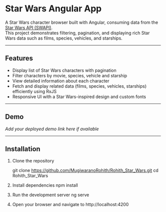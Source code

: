# Star Wars Angular App

A Star Wars character browser built with Angular, consuming data from the [Star Wars API (SWAPI)](https://swapi.info/api/).  
This project demonstrates filtering, pagination, and displaying rich Star Wars data such as films, species, vehicles, and starships.

---

## Features

- Display list of Star Wars characters with pagination
- Filter characters by movie, species, vehicle and starship
- View detailed information about each character
- Fetch and display related data (films, species, vehicles, starships) efficiently using RxJS
- Responsive UI with a Star Wars-inspired design and custom fonts

---

## Demo

*Add your deployed demo link here if available*

---

## Installation

1. Clone the repository

   git clone https://github.com/MugiwaranoRohith/Rohith_Star_Wars.git
   cd Rohith_Star_Wars

2. Install dependencies
    npm install


3. Run the development server
   ng serve

4. Open your browser and navigate to
    http://localhost:4200

